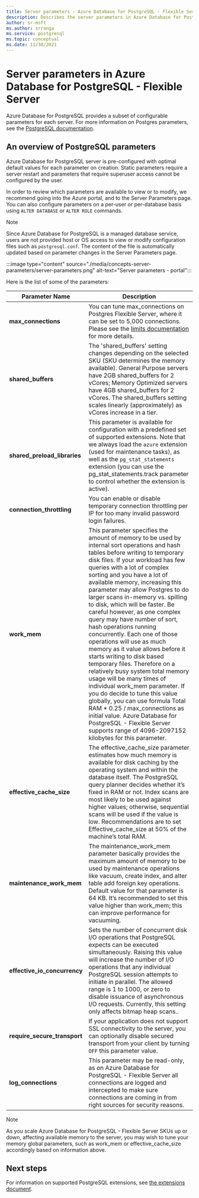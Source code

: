 ```yaml
---
title: Server parameters - Azure Database for PostgreSQL - Flexible Server
description: Describes the server parameters in Azure Database for PostgreSQL - Flexible Server
author: sr-msft
ms.author: srranga
ms.service: postgresql
ms.topic: conceptual
ms.date: 11/30/2021
---
```


# Server parameters in Azure Database for PostgreSQL - Flexible Server



Azure Database for PostgreSQL provides a subset of configurable parameters for each server. For more information on Postgres parameters, see the [PostgreSQL documentation](https://www.postgresql.org/docs/13/config-setting.html).

## An overview of PostgreSQL parameters 

Azure Database for PostgreSQL server is pre-configured with optimal default values for each parameter on creation. Static parameters require a server restart and parameters that require superuser access cannot be configured by the user. 

In order to review which parameters are available to view or to modify, we recommend going into the Azure portal, and to the Server Parameters page. You can also configure parameters on a per-user or per-database basis using `ALTER DATABASE` or `ALTER ROLE` commands.

>[!NOTE]
> Since Azure Database for PostgreSQL is a managed database service, users are not provided host or OS access to view or modify configuration files such as `postgresql.conf`. The content of the file is automatically updated based on parameter changes in the Server Parameters page.

:::image type="content" source="./media/concepts-server-parameters/server-parameters.png" alt-text="Server parameters - portal":::

Here is the list of some of the parameters:


   | Parameter Name             | Description |
|----------------------|--------|
| **max_connections** | You can tune max_connections on Postgres Flexible Server, where it can be set to 5,000 connections. Please see the [limits documentation](concepts-limits.md) for more details. | 
| **shared_buffers**    | The 'shared_buffers' setting changes depending on the selected SKU (SKU determines the memory available). General Purpose servers have 2GB shared_buffers for 2 vCores; Memory Optimized servers have 4GB shared_buffers for 2 vCores. The shared_buffers setting scales linearly (approximately) as vCores increase in a tier. | 
| **shared_preload_libraries** | This parameter is available for configuration with a predefined set of supported extensions. Note that we always load the `azure` extension (used for maintenance tasks), as well as the `pg_stat_statements` extension (you can use the pg_stat_statements.track parameter to control whether the extension is active). |
| **connection_throttling** | You can enable or disable temporary connection throttling per IP for too many invalid password login failures. |
 | **work_mem** | This parameter specifies the amount of memory to be used by internal sort operations and hash tables before writing to temporary disk files. If your workload has few queries with a lot of complex sorting and you have a lot of available memory, increasing this parameter may allow Postgres to do larger scans in-memory vs. spilling to disk, which will be faster.  Be careful however, as one complex query may have number of sort, hash operations running concurrently. Each one of those operations will use as much memory as it value allows before it starts writing to disk based temporary files. Therefore on a relatively busy system total memory usage will be many times of individual work_mem parameter. If you do decide to tune this value globally, you can use formula Total RAM * 0.25 / max_connections as initial value. Azure Database for PostgreSQL - Flexible Server supports range of 4096-2097152 kilobytes for this parameter.|
| **effective_cache_size** |The effective_cache_size parameter estimates how much memory is available for disk caching by the operating system and within the database itself. The PostgreSQL query planner decides whether it’s fixed in RAM or not. Index scans are most likely to be used against higher values; otherwise, sequential scans will be used if the value is low. Recommendations are to set Effective_cache_size at 50% of the machine’s total RAM. |
| **maintenance_work_mem** | The maintenance_work_mem parameter basically provides the maximum amount of memory to be used by maintenance operations like vacuum, create index, and alter table add foreign key operations.  Default value for that parameter is 64 KB. It’s recommended to set this value higher than work_mem; this can improve performance for vacuuming. |
| **effective_io_concurrency** | Sets the number of concurrent disk I/O operations that PostgreSQL expects can be executed simultaneously. Raising this value will increase the number of I/O operations that any individual PostgreSQL session attempts to initiate in parallel. The allowed range is 1 to 1000, or zero to disable issuance of asynchronous I/O requests. Currently, this setting only affects bitmap heap scans.. |
 |**require_secure_transport** | If your application does not support SSL connectivity to the server, you can optionally disable secured transport from your client by turning `OFF` this parameter value. |
 |**log_connections** | This parameter may be read-only, as on Azure Database for PostgreSQL - Flexible Server all connections are logged and intercepted to make sure connections are coming in from right sources for security reasons. |

>[!NOTE]
> As you scale Azure Database for PostgreSQL - Flexible Server SKUs up or down, affecting available memory to the server, you may wish to tune your memory global parameters, such as work_mem or effective_cache_size accordingly based on information above. 

 
## Next steps

For information on supported PostgreSQL extensions, see [the extensions document](concepts-extensions.md).
